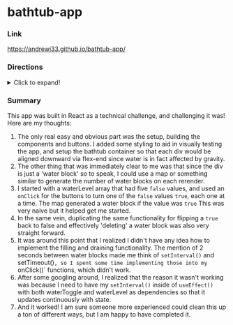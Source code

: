 # bathtub-app

### Link
https://andrewj33.github.io/bathtub-app/

### Directions
<details>
   <summary>Click to expand!</summary>
   
The component (the whole App) is a bathtub div that fills with water when you press the increaseWaterLevel button. Starting with water level 0, once you press the button, every 2 seconds, a new blue-colored div is added inside the bathtub div (but is only 20 pixels high). After the level reaches the height of the div (100 pixels; or 5 levels), the water stops filling.

When you press the decreaseWaterLevel button, every 2 seconds, the water decreases by a div of the same height.  The water counter shows the height of the water in the div.
</details>

### Summary

This app was built in React as a technical challenge, and challenging it was! Here are my thoughts:

1. The only real easy and obvious part was the setup, building the components and buttons. I added some styling to aid in visually testing the app, and setup the bathtub container so that each div would be aligned downward via flex-end since water is in fact affected by gravity.
2. The other thing that was immediately clear to me was that since the div is just a 'water block' so to speak, I could use a map or something similar to generate the number of water blocks on each rerender.
3. I started with a waterLevel array that had five `false` values, and used an `onClick` for the buttons to turn one of the `false` values `true`, each one at a time. The map generated a water block if the value was `true` This was very naive but it helped get me started.
4. In the same vein, duplicating the same functionality for flipping a `true` back to false and effectively 'deleting' a water block was also very straight forward.
5. It was around this point that I realized I didn't have any idea how to implement the filling and draining functionality. The mention of 2 seconds between water blocks made me think of `setInterval()` and setTimeout()`, so I spent some time implementing those into my `onClick()` functions, which didn't work.
6. After some googling around, I realized that the reason it wasn't working was because I need to have my `setInterval()` inside of `useEffect()` with both waterToggle and waterLevel as dependencies so that it updates continuously with state.
7. And it worked! I am sure someone more experienced could clean this up a ton of different ways, but I am happy to have completed it.

